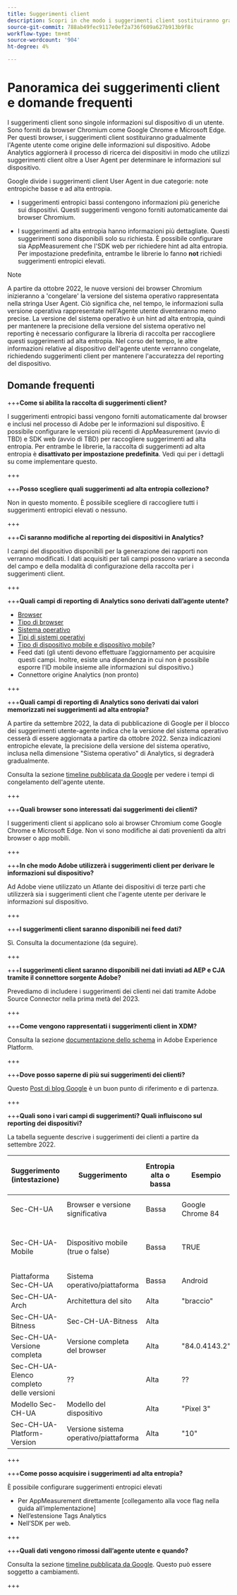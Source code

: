```yaml
---
title: Suggerimenti client
description: Scopri in che modo i suggerimenti client sostituiranno gradualmente l’Agente utente come origine delle informazioni sul dispositivo.
source-git-commit: 788ab49fec9117e0ef2a736f609a627b913b9f8c
workflow-type: tm+mt
source-wordcount: '904'
ht-degree: 4%

---
```



# Panoramica dei suggerimenti client e domande frequenti

I suggerimenti client sono singole informazioni sul dispositivo di un utente. Sono forniti da browser Chromium come Google Chrome e Microsoft Edge. Per questi browser, i suggerimenti client sostituiranno gradualmente l&#39;Agente utente come origine delle informazioni sul dispositivo. Adobe Analytics aggiornerà il processo di ricerca dei dispositivi in modo che utilizzi suggerimenti client oltre a User Agent per determinare le informazioni sul dispositivo.

Google divide i suggerimenti client User Agent in due categorie: note entropiche basse e ad alta entropia.

* I suggerimenti entropici bassi contengono informazioni più generiche sui dispositivi. Questi suggerimenti vengono forniti automaticamente dai browser Chromium.

* I suggerimenti ad alta entropia hanno informazioni più dettagliate. Questi suggerimenti sono disponibili solo su richiesta. È possibile configurare sia AppMeasurement che l&#39;SDK web per richiedere hint ad alta entropia. Per impostazione predefinita, entrambe le librerie lo fanno **not** richiedi suggerimenti entropici elevati.

>[!NOTE]
>
>A partire da ottobre 2022, le nuove versioni dei browser Chromium inizieranno a &#39;congelare&#39; la versione del sistema operativo rappresentata nella stringa User Agent. Ciò significa che, nel tempo, le informazioni sulla versione operativa rappresentate nell&#39;Agente utente diventeranno meno precise. La versione del sistema operativo è un hint ad alta entropia, quindi per mantenere la precisione della versione del sistema operativo nel reporting è necessario configurare la libreria di raccolta per raccogliere questi suggerimenti ad alta entropia. Nel corso del tempo, le altre informazioni relative al dispositivo dell&#39;agente utente verranno congelate, richiedendo suggerimenti client per mantenere l&#39;accuratezza del reporting del dispositivo.

## Domande frequenti

+++**Come si abilita la raccolta di suggerimenti client?**

I suggerimenti entropici bassi vengono forniti automaticamente dal browser e inclusi nel processo di Adobe per le informazioni sul dispositivo. È possibile configurare le versioni più recenti di AppMeasurement (avvio di TBD) e SDK web (avvio di TBD) per raccogliere suggerimenti ad alta entropia. Per entrambe le librerie, la raccolta di suggerimenti ad alta entropia è **disattivato per impostazione predefinita**. Vedi qui per i dettagli su come implementare questo.

+++

+++**Posso scegliere quali suggerimenti ad alta entropia colleziono?**

Non in questo momento. È possibile scegliere di raccogliere tutti i suggerimenti entropici elevati o nessuno.

+++

+++**Ci saranno modifiche al reporting dei dispositivi in Analytics?**

I campi del dispositivo disponibili per la generazione dei rapporti non verranno modificati. I dati acquisiti per tali campi possono variare a seconda del campo e della modalità di configurazione della raccolta per i suggerimenti client.

+++

+++**Quali campi di reporting di Analytics sono derivati dall’agente utente?**

* [Browser](https://experienceleague.adobe.com/docs/analytics/components/dimensions/browser.html?lang=en)
* [Tipo di browser](https://experienceleague.adobe.com/docs/analytics/components/dimensions/browser-type.html?lang=en)
* [Sistema operativo](https://experienceleague.adobe.com/docs/analytics/components/dimensions/operating-systems.html?lang=en)
* [Tipi di sistemi operativi](https://experienceleague.adobe.com/docs/analytics/components/dimensions/operating-system-types.html?lang=en)
* [Tipo di dispositivo mobile e dispositivo mobile](https://experienceleague.adobe.com/docs/analytics/components/dimensions/mobile-dimensions.html?lang=en)?
* Feed dati (gli utenti devono effettuare l’aggiornamento per acquisire questi campi. Inoltre, esiste una dipendenza in cui non è possibile esporre l’ID mobile insieme alle informazioni sul dispositivo.)
* Connettore origine Analytics (non pronto)

+++

+++**Quali campi di reporting di Analytics sono derivati dai valori memorizzati nei suggerimenti ad alta entropia?**

A partire da settembre 2022, la data di pubblicazione di Google per il blocco dei suggerimenti utente-agente indica che la versione del sistema operativo cesserà di essere aggiornata a partire da ottobre 2022. Senza indicazioni entropiche elevate, la precisione della versione del sistema operativo, inclusa nella dimensione &quot;Sistema operativo&quot; di Analytics, si degraderà gradualmente.

Consulta la sezione [timeline pubblicata da Google](https://blog.chromium.org/2021/09/user-agent-reduction-origin-trial-and-dates.html) per vedere i tempi di congelamento dell&#39;agente utente.

+++

+++**Quali browser sono interessati dai suggerimenti dei clienti?**

I suggerimenti client si applicano solo ai browser Chromium come Google Chrome e Microsoft Edge. Non vi sono modifiche ai dati provenienti da altri browser o app mobili.

+++

+++**In che modo Adobe utilizzerà i suggerimenti client per derivare le informazioni sul dispositivo?**

Ad Adobe viene utilizzato un Atlante dei dispositivi di terze parti che utilizzerà sia i suggerimenti client che l&#39;agente utente per derivare le informazioni sul dispositivo.

+++

+++**I suggerimenti client saranno disponibili nei feed dati?**

Sì. Consulta la documentazione (da seguire).

+++

+++**I suggerimenti client saranno disponibili nei dati inviati ad AEP e CJA tramite il connettore sorgente Adobe?**

Prevediamo di includere i suggerimenti dei clienti nei dati tramite Adobe Source Connector nella prima metà del 2023.

+++

+++**Come vengono rappresentati i suggerimenti client in XDM?**

Consulta la sezione [documentazione dello schema](https://github.com/adobe/xdm/blob/master/components/datatypes/browserdetails.schema.json#L121) in Adobe Experience Platform.

+++

+++**Dove posso saperne di più sui suggerimenti dei clienti?**

Questo [Post di blog Google](https://web.dev/user-agent-client-hints/) è un buon punto di riferimento e di partenza.

+++

+++**Quali sono i vari campi di suggerimenti? Quali influiscono sul reporting dei dispositivi?**

La tabella seguente descrive i suggerimenti dei clienti a partire da settembre 2022.

| Suggerimento (intestazione) | Suggerimento | Entropia alta o bassa | Esempio | Campi di reporting di Analytics |
| --- | --- | --- | --- | --- |
| Sec-CH-UA | Browser e versione significativa | Bassa | Google Chrome 84 | [Browser](https://experienceleague.adobe.com/docs/analytics/components/dimensions/browser.html?lang=en) e [Tipo di browser](https://experienceleague.adobe.com/docs/analytics/components/dimensions/browser-type.html?lang=en) |
| Sec-CH-UA-Mobile | Dispositivo mobile (true o false) | Bassa | TRUE | [Tipo di dispositivo mobile e dispositivo mobile](https://experienceleague.adobe.com/docs/analytics/components/dimensions/mobile-dimensions.html?lang=en)? |
| Piattaforma Sec-CH-UA | Sistema operativo/piattaforma | Bassa | Android | [Sistema operativo](https://experienceleague.adobe.com/docs/analytics/components/dimensions/operating-systems.html?lang=en) |
| Sec-CH-UA-Arch | Architettura del sito | Alta | &quot;braccio&quot; | Nessuno? |
| Sec-CH-UA-Bitness | Sec-CH-UA-Bitness | Alta |  | Nessuno? |
| Sec-CH-UA-Versione completa | Versione completa del browser | Alta | &quot;84.0.4143.2&quot; | Nessuno? |
| Sec-CH-UA-Elenco completo delle versioni | ?? | Alta | ?? | Nessuno? |
| Modello Sec-CH-UA | Modello del dispositivo | Alta | &quot;Pixel 3&quot; | Nessuno? |
| Sec-CH-UA-Platform-Version | Versione sistema operativo/piattaforma | Alta | &quot;10&quot; | [Sistema operativo](https://experienceleague.adobe.com/docs/analytics/components/dimensions/operating-systems.html?lang=en) |

+++

+++**Come posso acquisire i suggerimenti ad alta entropia?**

È possibile configurare suggerimenti entropici elevati

* Per AppMeasurement direttamente [collegamento alla voce flag nella guida all’implementazione]
* Nell’estensione Tags Analytics
* Nell’SDK per web.

+++

+++**Quali dati vengono rimossi dall’agente utente e quando?**

Consulta la sezione [timeline pubblicata da Google](https://blog.chromium.org/2021/09/user-agent-reduction-origin-trial-and-dates.html). Questo può essere soggetto a cambiamenti.

+++